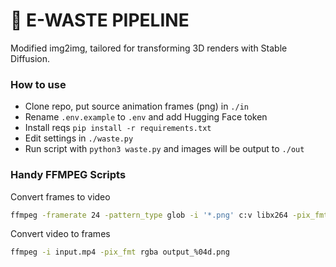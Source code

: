 # 🚮 E-WASTE PIPELINE

Modified img2img, tailored for transforming 3D renders with Stable Diffusion.

### How to use

- Clone repo, put source animation frames (png) in `./in`
- Rename `.env.example` to `.env` and add Hugging Face token
- Install reqs `pip install -r requirements.txt`
- Edit settings in `./waste.py`
- Run script with `python3 waste.py` and images will be output to `./out`

### Handy FFMPEG Scripts

Convert frames to video

```bash
ffmpeg -framerate 24 -pattern_type glob -i '*.png' c:v libx264 -pix_fmt yuv420p out.mp4
```

Convert video to frames

```bash
ffmpeg -i input.mp4 -pix_fmt rgba output_%04d.png
```